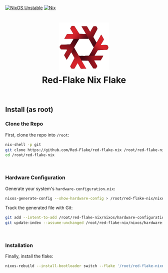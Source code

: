 [![NixOS Unstable](https://img.shields.io/badge/NixOS-unstable-informational?style=flat-square&logo=NixOS&logoColor=white)](https://nixos.org)
[![Nix](https://img.shields.io/badge/Nix-5277C3?logo=nixos&logoColor=fff)](#)

<h1 align="center">
   <img src="https://raw.githubusercontent.com/Red-Flake/artwork/main/logos/RedFlake_Logo_256x256px.png" width="160"/> 
   <br>
   Red-Flake Nix Flake
   <br>
</h1>

<br>

## Install (as root)

### Clone the Repo

First, clone the repo into `/root`:

```bash
nix-shell -p git
git clone https://github.com/Red-Flake/red-flake-nix /root/red-flake-nix
cd /root/red-flake-nix
```

<br>

### Hardware Configuration

Generate your system's `hardware-configuration.nix`:

```bash
nixos-generate-config --show-hardware-config > /root/red-flake-nix/nixos/hardware-configuration.nix
```

Track the generated file with Git:

```bash
git add --intent-to-add /root/red-flake-nix/nixos/hardware-configuration.nix
git update-index --assume-unchanged /root/red-flake-nix/nixos/hardware-configuration.nix
```

<br>

### Installation

Finally, install the flake:

```bash
nixos-rebuild --install-bootloader switch --flake '/root/red-flake-nix#redflake'
```
